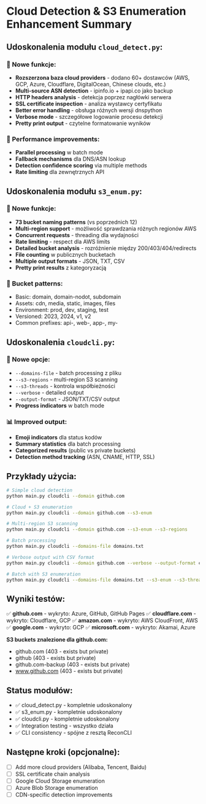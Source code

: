 # Cloud Detection & S3 Enumeration Enhancement Summary

## Udoskonalenia modułu `cloud_detect.py`:

### 🔧 Nowe funkcje:
- **Rozszerzona baza cloud providers** - dodano 60+ dostawców (AWS, GCP, Azure, Cloudflare, DigitalOcean, Chinese clouds, etc.)
- **Multi-source ASN detection** - ipinfo.io + ipapi.co jako backup
- **HTTP headers analysis** - detekcja poprzez nagłówki serwera
- **SSL certificate inspection** - analiza wystawcy certyfikatu
- **Better error handling** - obsługa różnych wersji dnspython
- **Verbose mode** - szczegółowe logowanie procesu detekcji
- **Pretty print output** - czytelne formatowanie wyników

### 🚀 Performance improvements:
- **Parallel processing** w batch mode
- **Fallback mechanisms** dla DNS/ASN lookup
- **Detection confidence scoring** via multiple methods
- **Rate limiting** dla zewnętrznych API

## Udoskonalenia modułu `s3_enum.py`:

### 🔧 Nowe funkcje:
- **73 bucket naming patterns** (vs poprzednich 12)
- **Multi-region support** - możliwość sprawdzania różnych regionów AWS
- **Concurrent requests** - threading dla wydajności
- **Rate limiting** - respect dla AWS limits
- **Detailed bucket analysis** - rozróżnienie między 200/403/404/redirects
- **File counting** w publicznych bucketach
- **Multiple output formats** - JSON, TXT, CSV
- **Pretty print results** z kategoryzacją

### 🎯 Bucket patterns:
- Basic: domain, domain-nodot, subdomain
- Assets: cdn, media, static, images, files
- Environment: prod, dev, staging, test
- Versioned: 2023, 2024, v1, v2
- Common prefixes: api-, web-, app-, my-

## Udoskonalenia `cloudcli.py`:

### 🔧 Nowe opcje:
- `--domains-file` - batch processing z pliku
- `--s3-regions` - multi-region S3 scanning
- `--s3-threads` - kontrola współbieżności
- `--verbose` - detailed output
- `--output-format` - JSON/TXT/CSV output
- **Progress indicators** w batch mode

### 📊 Improved output:
- **Emoji indicators** dla status kodów
- **Summary statistics** dla batch processing
- **Categorized results** (public vs private buckets)
- **Detection method tracking** (ASN, CNAME, HTTP, SSL)

## Przykłady użycia:

```bash
# Simple cloud detection
python main.py cloudcli --domain github.com

# Cloud + S3 enumeration
python main.py cloudcli --domain github.com --s3-enum

# Multi-region S3 scanning
python main.py cloudcli --domain github.com --s3-enum --s3-regions

# Batch processing
python main.py cloudcli --domains-file domains.txt

# Verbose output with CSV format
python main.py cloudcli --domain github.com --verbose --output-format csv

# Batch with S3 enumeration
python main.py cloudcli --domains-file domains.txt --s3-enum --s3-threads 15
```

## Wyniki testów:

✅ **github.com** - wykryto: Azure, GitHub, GitHub Pages
✅ **cloudflare.com** - wykryto: Cloudflare, GCP
✅ **amazon.com** - wykryto: AWS CloudFront, AWS
✅ **google.com** - wykryto: GCP
✅ **microsoft.com** - wykryto: Akamai, Azure

**S3 buckets znalezione dla github.com:**
- github.com (403 - exists but private)
- github (403 - exists but private)
- github.com-backup (403 - exists but private)
- www.github.com (403 - exists but private)

## Status modułów:
- ✅ cloud_detect.py - kompletnie udoskonalony
- ✅ s3_enum.py - kompletnie udoskonalony
- ✅ cloudcli.py - kompletnie udoskonalony
- ✅ Integration testing - wszystko działa
- ✅ CLI consistency - spójne z resztą ReconCLI

## Następne kroki (opcjonalne):
- [ ] Add more cloud providers (Alibaba, Tencent, Baidu)
- [ ] SSL certificate chain analysis
- [ ] Google Cloud Storage enumeration
- [ ] Azure Blob Storage enumeration
- [ ] CDN-specific detection improvements
